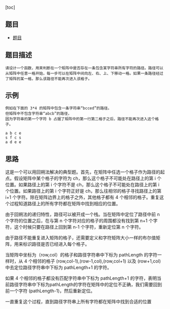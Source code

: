 [toc]

## 题目
- [题目](http://wiki.jikexueyuan.com/project/for-offer/question-sixty-six.html)

## 题目描述
```text
请设计一个函数，用来判断在一个矩阵中是否存在一条包含某字符串所有字符的路径。路径可以从矩阵中任意一格开始，每一步可以在矩阵中间向左、右、上、下移动一格。如果一条路径经过了矩阵的某一格，那么该路径不能再次进入该格子。
```

## 示例
```text
例如在下面的 3*4 的矩阵中包含一条字符串“bcced”的路径。
但矩阵中不包含字符串“abcb”的路径，
因为字符串的第一个字符 b 占据了矩阵中的第一行第二格子之后，路径不能再次进入这个格子。

a b c e 
s f c s 
a d e e
```

## 思路
这是一个可以用回朔法解决的典型题。首先，在矩阵中任选一个格子作为路径的起点。假设矩阵中某个格子的字符为 ch，那么这个格子不可能处在路径上的第 i 个位置。如果路径上的第 i 个字符不是 ch，那么这个格子不可能处在路径上的第 i 个位置。如果路径上的第 i 个字符正好是 ch，那么往相邻的格子寻找路径上的第 i+1 个字符。除在矩阵边界上的格子之外，其他格子都有 4 个相邻的格子。重复这个过程知道路径上的所有字符都在矩阵中找到相应的位置。

由于回朔法的递归特性，路径可以被开成一个栈。当在矩阵中定位了路径中前 n 个字符的位置之后，在与第 n 个字符对应的格子的周围都没有找到第 n+1 个字符，这个时候只要在路径上回到第 n-1 个字符，重新定位第 n 个字符。

由于路径不能重复进入矩阵的格子，还需要定义和字符矩阵大小一样的布尔值矩阵，用来标识路径是否已经进入每个格子。

当矩阵中坐标为（row,col）的格子和路径字符串中下标为 pathLength 的字符一样时，从 4 个相邻的格子 (row,col-1),(row-1,col),(row,col+1) 以及 (row+1,col) 中去定位路径字符串中下标为 pathLength+1 的字符。

如果 4 个相邻的格子都没有匹配字符串中下标为 pathLength+1 的字符，表明当前路径字符串中下标为pathLength的字符在矩阵中的定位不正确，我们需要回到前一个字符 (pathLength-1)，然后重新定位。

一直重复这个过程，直到路径字符串上所有字符都在矩阵中找到合适的位置